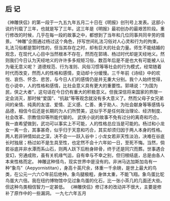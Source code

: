 ## 后 记

《神雕侠侣》的第一段于一九五九年五月二十日在《明报》创刊号上发表。这部小说约刊载了三年，也就是写了三年。这三年是《明报》最初创办的最艰苦阶段。重行修改的时候，几乎在每一段的故事之中，都想到了当年和几位同事共同辛劳的情景。
“神雕”企图通过杨过这个角色，抒写世间礼法习俗对人心灵和行为的拘束。礼法习俗都是暂时性的，但当其存在之时，却有巨大的社会力量。师生不能结婚的观念，在现代人心目中当然根本不存在，然而在郭靖、杨过时代却是天经地义。然则我们今日认为天经地义的许许多多规矩习俗，数百年后是不是也大有可能被人认为毫无意义呢？
道德规范、行为准则、风俗习惯等等社会的行为模式，经常随着时代而改变，然而人的性格和感情，变动却十分缓慢。三千年前《诗经》中的欢悦、哀伤、怀念、悲苦，与今日人们的感情仍是并无重大分别。我个人始终觉得，在小说中，人的性格和感情，比社会意义具有更大的重要性。郭靖说：“为国为民，侠之大者”，这句话在今日仍有重大的积极意义。但我深信将来国家的界限一定会消灭，那时候“爱国”、“抗敌”等等观念就没有多大意义了。然而父母子女兄弟间的亲情、纯真的友谊、爱情、正义感、仁善、勇于助人、为社会献身等等感情与品德，相信今后还是长期的为人们所赞美，这似乎不是任何政治理论、经济制度、社会改革、宗教信仰等所能代替的。
武侠小说的故事不免有过分的离奇和巧合。我一直希望做到，武功可以事实上不可能，人的性格总应当是可能的。杨过和小龙女一离一合，其事甚奇，似乎归于天意和巧合，其实却须归因于两人本身的性格。两人若非钟情如此之深，决不会一一跃入谷中；小龙女若非天性淡泊，决难在谷底长时独居；杨过如不是生具至性，也定然不会十六年如一日，至死不悔。当然，倘若谷底并非水潭而系山石，则两人跃下后粉身碎骨，终于还是同穴而葬。世事遇合变幻，穷通成败，虽有关机缘气运，自有幸与不幸之别，但归根结底，总是由各人本来性格而定。
神雕这种怪鸟，现实世界中是没有的。非洲马达加斯加岛有一种“象鸟”（Aepyornistitan），身高十英尺余，体重一千余磅，是世上最大的鸟类，在公元一六六○年前后绝种。象鸟腿极粗，身体太重，不能飞翔。象鸟蛋比鸵鸟蛋大六倍。我在纽约博物馆中见过象鸟蛋的化石，比一张小茶几的几面还大些。但这种鸟类相信智力一定甚低。
《神雕侠侣》修订本的改动并不很大，主要是修补了原作中的一些漏洞。
一九七六年五月
